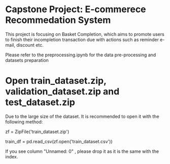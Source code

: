 # Capstone Project: E-commerece Recommedation System

This project is focusing on Basket Completion, which aims to promote users to finish their incompletion transaction due with actions such as reminder e-mail, discount etc.

Please refer to the preprocessing.ipynb for the data pre-processing and datasets preparation

# Open train_dataset.zip, validation_dataset.zip and test_dataset.zip

Due to the large size of the dataset. It is recommended to open it with the following method:

zf = ZipFile('train_dataset.zip') 

train_df = pd.read_csv(zf.open('train_dataset.csv'))

If you see column "Unnamed: 0" , please drop it as it is the same with the index.
